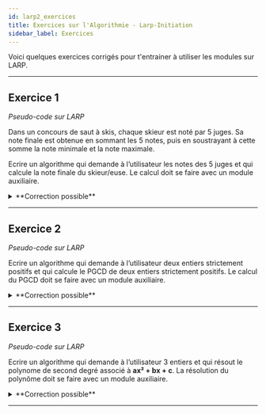 ```yaml
---
id: larp2_exercices
title: Exercices sur l'Algorithmie - Larp-Initiation
sidebar_label: Exercices
---
```


Voici quelques exercices corrigés pour t'entrainer à utiliser les modules sur LARP.

---

## Exercice 1

_Pseudo-code sur LARP_

Dans un concours de saut à skis, chaque skieur est noté par 5 juges. Sa note finale est obtenue en sommant les 5 notes, puis en soustrayant à cette somme la note minimale et la note maximale.

Ecrire un algorithme qui demande à l’utilisateur les notes des 5 juges et qui calcule la note finale du skieur/euse. Le calcul doit se faire avec un module auxiliaire.

<details>
<summary>**Correction possible**</summary>

**Module SKINOTE**

<img src="./assets/larp_2_exercice_1_1.png" alt="formule" width="600"/>

**Module Principal**

Ce module est plus ou moins similaire pour toutes les réponses possibles. Tout dépend de la quantité d’informations que l’on souhaite afficher à l’utilisateur.

<img src="./assets/larp_2_exercice_1_2.png" alt="formule" width="600"/>

**Correction vidéo**

[<img src="http://i3.ytimg.com/vi/pnDF1Fn1cY4/hqdefault.jpg">](https://www.youtube.com/watch?v=pnDF1Fn1cY4)

</details>

---

## Exercice 2

_Pseudo-code sur LARP_

Ecrire un algorithme qui demande à l’utilisateur deux entiers strictement positifs et qui calcule le PGCD de deux entiers strictement positifs. Le calcul du PGCD doit se faire avec un module auxiliaire.

<details>
<summary>**Correction possible**</summary>

**Module PGCD**

Le module PGCD peut être écrit de différentes manières selon l’algorithme que l’on utilise. Ici est présenté l’algorithme d’Euclide qui est le plus utilisé pour ce calcul.

<img src="./assets/larp_2_exercice_2_1.png" alt="formule" width="600"/>

**Module Principal**

Ce module est plus ou moins similaire pour toutes les réponses possibles. Tout dépend de la quantité d’informations que l’on souhaite afficher à l’utilisateur.

<img src="./assets/larp_2_exercice_2_2.png" alt="formule" width="600"/>

**Correction vidéo**

[<img src="http://i3.ytimg.com/vi/SRTi8NZnc8U/hqdefault.jpg">](https://www.youtube.com/watch?v=SRTi8NZnc8U)

</details>

---

## Exercice 3

_Pseudo-code sur LARP_

Ecrire un algorithme qui demande à l’utilisateur 3 entiers et qui résout le polynome de second degré associé à **ax² + bx + c**. La résolution du polynôme doit se faire avec un module auxiliaire.

<details>
<summary>**Correction possible**</summary>

**Module POLY**

Le module POLY peut être écrit de différentes manières selon l’algorithme que l’on utilise. Ici on affiche également quand il n'y a pas de solution réelles.

<img src="./assets/larp_2_exercice_3_1.png" alt="formule" width="600"/>

**Module Principal**

Ce module est plus ou moins similaire pour toutes les réponses possibles. Tout dépend de la quantité d’informations que l’on souhaite afficher à l’utilisateur.

<img src="./assets/larp_2_exercice_3_2.png" alt="formule" width="600"/>

**Correction vidéo**

[<img src="http://i3.ytimg.com/vi/5VB1_VpBdFQ/hqdefault.jpg">](https://www.youtube.com/watch?v=5VB1_VpBdFQ)

</details>

---
